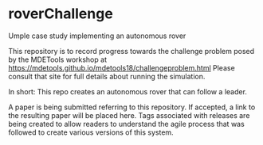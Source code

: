 # roverChallenge
Umple case study implementing an autonomous rover

This repository is to record progress towards the challenge problem posed by the MDETools workshop at https://mdetools.github.io/mdetools18/challengeproblem.html Please consult that site for full details about running the simulation.

In short: This repo creates an autonomous rover that can follow a leader.

A paper is being submitted referring to this repository. If accepted, a link to the resulting paper will be placed here. Tags associated with releases are being created to allow readers to understand the agile process that was followed to create various versions of this system.
